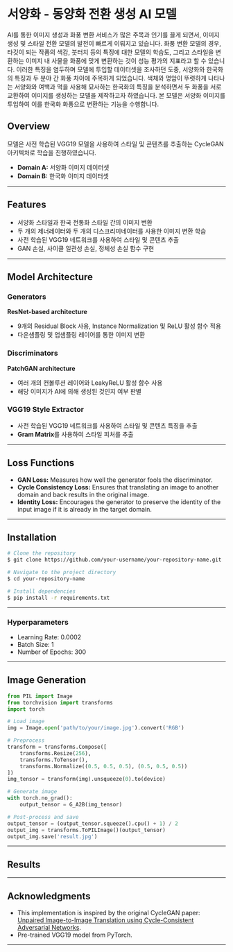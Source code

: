 # 서양화 - 동양화 전환 생성 AI 모델 
AI를 통한 이미지 생성과 화풍 변환 서비스가 많은 주목과 인기를 끌게 되면서, 이미지 생성 및 스타일 전환 모델의 발전이 빠르게 이뤄지고 있습니다. 화풍 변환 모델의 경우, 타깃이 되는 작품의 색감, 붓터치 등의 특징에 대한 모델의 학습도, 그리고 스타일을 변환하는 이미지 내 사물을 화풍에 맞게 변환하는 것이 성능 평가의 지표라고 할 수 있습니다. 이러한 특징을 염두하며 모델에 투입할 데이터셋을 조사하던 도중, 서양화와 한국화의 특징과 두 분야 간 화풍 차이에 주목하게 되었습니다. 색체와 명암이 뚜렷하게 나타나는 서양화와 여백과 먹을 사용해 묘사하는 한국화의 특징을 분석하면서 두 화풍을 서로 교환하여 이미지를 생성하는 모델을 제작하고자 하였습니다. 본 모델은 서양화 이미지를 투입하여 이를 한국화 화풍으로 변환하는 기능을 수행합니다. 


## Overview

모델은 사전 학습된 VGG19 모델을 사용하여 스타일 및 콘텐츠를 추출하는 CycleGAN 아키텍처로 학습을 진행하였습니다. 

- **Domain A:** 서양화 이미지 데이터셋 
- **Domain B:** 한국화 이미지 데이터셋


---

## Features
- 서양화 스타일과 한국 전통화 스타일 간의 이미지 변환
- 두 개의 제너레이터와 두 개의 디스크리미네이터를 사용한 이미지 변환 학습
- 사전 학습된 VGG19 네트워크를 사용하여 스타일 및 콘텐츠 추출
- GAN 손실, 사이클 일관성 손실, 정체성 손실 함수 구현

---

## Model Architecture

### Generators

**ResNet-based architecture**

- 9개의 Residual Block 사용, Instance Normalization 및 ReLU 활성 함수 적용
- 다운샘플링 및 업샘플링 레이어를 통한 이미지 변환

### Discriminators

**PatchGAN architecture**
- 여러 개의 컨볼루션 레이어와 LeakyReLU 활성 함수 사용
- 해당 이미지가 AI에 의해 생성된 것인지 여부 판별 

### VGG19 Style Extractor

- 사전 학습된 VGG19 네트워크를 사용하여 스타일 및 콘텐츠 특징을 추출
- **Gram Matrix**를 사용하여 스타일 피처를 추출

---

## Loss Functions

- **GAN Loss:** Measures how well the generator fools the discriminator.
- **Cycle Consistency Loss:** Ensures that translating an image to another domain and back results in the original image.
- **Identity Loss:** Encourages the generator to preserve the identity of the input image if it is already in the target domain.

---

## Installation

```bash
# Clone the repository
$ git clone https://github.com/your-username/your-repository-name.git

# Navigate to the project directory
$ cd your-repository-name

# Install dependencies
$ pip install -r requirements.txt
```

---

### Hyperparameters

- Learning Rate: 0.0002
- Batch Size: 1
- Number of Epochs: 300

---

## Image Generation

```python
from PIL import Image
from torchvision import transforms
import torch

# Load image
img = Image.open('path/to/your/image.jpg').convert('RGB')

# Preprocess
transform = transforms.Compose([
    transforms.Resize(256),
    transforms.ToTensor(),
    transforms.Normalize((0.5, 0.5, 0.5), (0.5, 0.5, 0.5))
])
img_tensor = transform(img).unsqueeze(0).to(device)

# Generate image
with torch.no_grad():
    output_tensor = G_A2B(img_tensor)

# Post-process and save
output_tensor = (output_tensor.squeeze().cpu() + 1) / 2
output_img = transforms.ToPILImage()(output_tensor)
output_img.save('result.jpg')
```

---

## Results


---


## Acknowledgments

- This implementation is inspired by the original CycleGAN paper: [Unpaired Image-to-Image Translation using Cycle-Consistent Adversarial Networks](https://arxiv.org/abs/1703.10593).
- Pre-trained VGG19 model from PyTorch.

---

